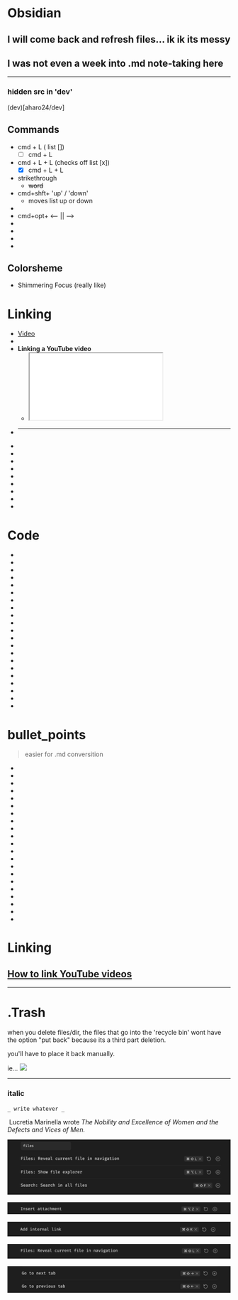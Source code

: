 # Obsidian
## I will come back and refresh files... ik ik its messy
## I was not even a week into .md note-taking here

---
### hidden src  in 'dev'
(dev)[aharo24/dev]


## Commands 
- cmd + L   ( list [])
	- [ ] cmd + L
- cmd + L + L (checks off list [x])
	- [x] cmd + L  + L
- strikethrough
	- ~~word~~
- cmd+shft+ 'up' / 'down'
	- moves list up or down
- 
- cmd+opt+ <-- || -->
- 
- 
- 
- 







## Colorsheme
- Shimmering Focus (really like)



# Linking

- [Video](https://www.youtube.com/watch?v=vStUKrOEuRc&ab_channel=SantiYounger)
- 
- **Linking a YouTube video**
	- <iframe src="URL_HERE"></iframe>
- ****
- 
- 
- 
- 
- 
- 
- 
- 
- 
  
  
  
  
  
# Code
- 
- 
- 
- 
- 
- 
- 
- 
- 
- 
- 
- 
- 
- 
- 
- 
- 
- 
- 
- 
- 














# bullet_points

> easier for .md conversition

- 
- 
- 
- 
- 
- 
- 
- 
- 
- 
- 
- 
- 
- 
- 
- 
- 
- 
- 
- 
- 



# Linking
## [How to link YouTube videos](https://help.obsidian.md/How+to/Embedding+web+pages)



---

# .Trash
when you delete files/dir, the files that go into the 'recycle bin' wont have the option "put back" because its a third part deletion. 

you'll have to place it back manually.

ie...
![](../z/aharo24_118.png)

---


### italic
``` obsidian
_ write whatever _
```
 Lucretia Marinella wrote _The Nobility and Excellence of Women and the Defects and Vices of Men._








![](z/aharo24%202023-01-28%20at%2010.29.48%20AM.png)


![](z/aharo24%202023-01-28%20at%2010.30.34%20AM.png)




![](z/aharo24%202023-01-28%20at%2010.32.50%20AM.png)


![](z/aharo24%202023-01-28%20at%2010.40.23%20AM.png)


![](z/aharo24%202023-01-28%20at%2010.45.51%20AM.png)